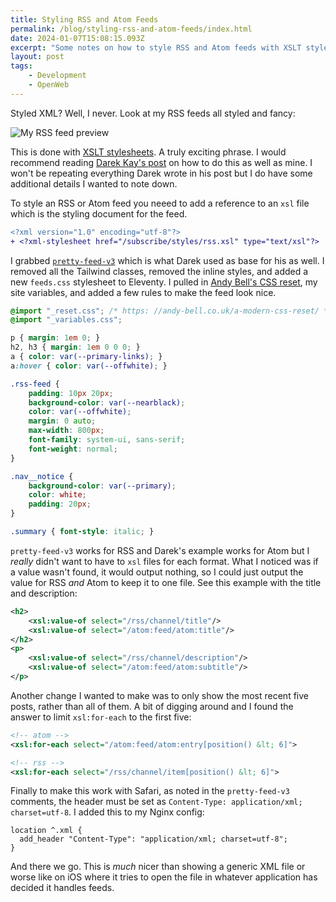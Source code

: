 ```yaml
---
title: Styling RSS and Atom Feeds
permalink: /blog/styling-rss-and-atom-feeds/index.html
date: 2024-01-07T15:08:15.093Z
excerpt: "Some notes on how to style RSS and Atom feeds with XSLT stylesheets"
layout: post
tags:
    - Development
    - OpenWeb
---
```


Styled XML? Well, I never. Look at my RSS feeds all styled and fancy:

![My RSS feed preview](https://cdn.rknight.me/site/rss-feed-styled.png)

This is done with [XSLT stylesheets](https://developer.mozilla.org/en-US/docs/Web/XSLT/Element/stylesheet). A truly exciting phrase. I would recommend reading [Darek Kay's post](https://darekkay.com/blog/rss-styling/) on how to do this as well as mine. I won't be repeating everything Darek wrote in his post but I do have some additional details I wanted to note down.

To style an RSS or Atom feed you neeed to add a reference to an `xsl` file which is the styling document for the feed.

```diff
<?xml version="1.0" encoding="utf-8"?>
+ <?xml-stylesheet href="/subscribe/styles/rss.xsl" type="text/xsl"?>
```

I grabbed [`pretty-feed-v3`](https://github.com/genmon/aboutfeeds/blob/main/tools/pretty-feed-v3.xsl) which is what Darek used as base for his as well. I removed all the Tailwind classes, removed the inline styles, and added a new `feeds.css` stylesheet to Eleventy. I pulled in [Andy Bell's CSS reset](https://andy-bell.co.uk/a-modern-css-reset/), my site variables, and added a few rules to make the feed look nice.

```css
@import "_reset.css"; /* https: //andy-bell.co.uk/a-modern-css-reset/ */
@import "_variables.css";

p { margin: 1em 0; }
h2, h3 { margin: 1em 0 0 0; }
a { color: var(--primary-links); }
a:hover { color: var(--offwhite); }

.rss-feed {
    padding: 10px 20px;
    background-color: var(--nearblack);
    color: var(--offwhite);
    margin: 0 auto;
    max-width: 800px;
    font-family: system-ui, sans-serif;
    font-weight: normal;
}

.nav__notice {
    background-color: var(--primary);
    color: white;
    padding: 20px;
}

.summary { font-style: italic; }
```

`pretty-feed-v3` works for RSS and Darek's example works for Atom but I _really_ didn't want to have to `xsl` files for each format. What I noticed was if a value wasn't found, it would output nothing, so I could just output the value for RSS _and_ Atom to keep it to one file. See this example with the title and description:

```xml
<h2>
    <xsl:value-of select="/rss/channel/title"/>
    <xsl:value-of select="/atom:feed/atom:title"/>
</h2>
<p>
    <xsl:value-of select="/rss/channel/description"/>
    <xsl:value-of select="/atom:feed/atom:subtitle"/>
</p>
```

Another change I wanted to make was to only show the most recent five posts, rather than all of them. A bit of digging around and I found the answer to limit `xsl:for-each` to the first five:

```xml
<!-- atom -->
<xsl:for-each select="/atom:feed/atom:entry[position() &lt; 6]">

<!-- rss -->
<xsl:for-each select="/rss/channel/item[position() &lt; 6]">
```

Finally to make this work with Safari, as noted in the `pretty-feed-v3` comments, the header must be set as `Content-Type: application/xml; charset=utf-8`. I added this to my Nginx config:

```nginx
location ^.xml {
  add_header "Content-Type": "application/xml; charset=utf-8";
}
```

And there we go. This is _much_ nicer than showing a generic XML file or worse like on iOS where it tries to open the file in whatever application has decided it handles feeds.